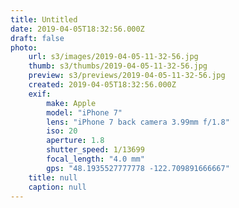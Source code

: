 ```yaml
---
title: Untitled
date: 2019-04-05T18:32:56.000Z
draft: false
photo:
    url: s3/images/2019-04-05-11-32-56.jpg
    thumb: s3/thumbs/2019-04-05-11-32-56.jpg
    preview: s3/previews/2019-04-05-11-32-56.jpg
    created: 2019-04-05T18:32:56.000Z
    exif:
        make: Apple
        model: "iPhone 7"
        lens: "iPhone 7 back camera 3.99mm f/1.8"
        iso: 20
        aperture: 1.8
        shutter_speed: 1/13699
        focal_length: "4.0 mm"
        gps: "48.1935527777778 -122.709891666667"
    title: null
    caption: null
---
```

